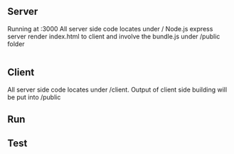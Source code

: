 ## Server
  Running at :3000
  All server side code locates under /
  Node.js express server render index.html to client and involve the bundle.js under /public folder
  ```
  
  ```
## Client
  All server side code locates under /client. Output of client side building will be put into /public
   


## Run

## Test
